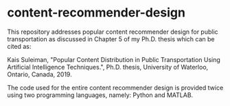 # content-recommender-design

This repository addresses popular content recommender design for public transportation as discussed in Chapter 5 of my Ph.D. thesis which can be cited as:

Kais Suleiman, "Popular Content Distribution in Public Transportation Using Artificial Intelligence Techniques.", Ph.D. thesis, University of Waterloo, Ontario, Canada, 2019.

The code used for the entire content recommender design is provided twice using two programming languages, namely: Python and MATLAB.
